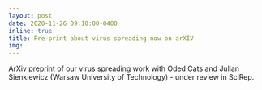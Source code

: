```yaml
---
layout: post
date: 2020-11-26 09:10:00-0400
inline: true
title: Pre-print about virus spreading now on arXIV
img:
---
```


ArXiv [preprint](https://arxiv.org/abs/2011.12770) of our virus spreading work with Oded Cats and Julian Sienkiewicz (Warsaw University of Technology) - under review in SciRep. 
